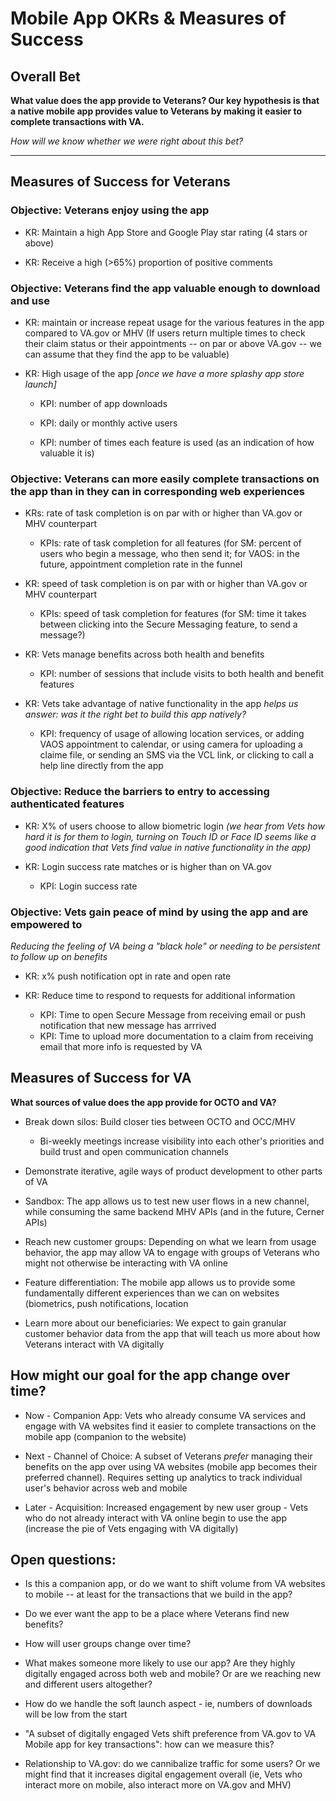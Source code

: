 # Mobile App OKRs & Measures of Success

## Overall Bet

**What value does the app provide to Veterans? Our key hypothesis is that a native  mobile app provides value to Veterans by making it easier to complete transactions with VA.**

*How will we know whether we were right about this bet?*

---

## Measures of Success for Veterans

### Objective: Veterans enjoy using the app

- KR: Maintain a high App Store and Google Play star rating (4 stars or above)

- KR: Receive a high (>65%) proportion of positive comments


### Objective: Veterans find the app valuable enough to download and use

- KR: maintain or increase repeat usage for the various features in the app compared to VA.gov or MHV (If users return multiple times to check their claim status or their appointments -- on par or above VA.gov -- we can assume that they find the app to be valuable)

- KR: High usage of the app _[once we have a more splashy app store launch]_

  - KPI: number of app downloads

  - KPI: daily or monthly active users

  - KPI: number of times each feature is used (as an indication of how valuable it is)


### Objective: Veterans can more easily complete transactions on the app than in they can in corresponding web experiences

- KRs: rate of task completion is on par with or higher than VA.gov or MHV counterpart

  - KPIs: rate of task completion for all features (for SM: percent of users who begin a message, who then send it; for VAOS: in the future, appointment completion rate in the funnel

- KR: speed of task completion is on par with or higher than VA.gov or MHV counterpart
  - KPIs:  speed of task completion for features (for SM: time it takes between clicking into the Secure Messaging feature, to send a message?)

- KR: Vets manage benefits across both health and benefits
  - KPI: number of sessions that include visits to both health and benefit features

- KR: Vets take advantage of native functionality in the app
_helps us answer: was it the right bet to build this app natively?_
  - KPI: frequency of usage of allowing location services, or adding VAOS appointment to calendar, or using camera for uploading a claime file, or sending an SMS via the VCL link, or clicking to call a help line directly from the app


### Objective: Reduce the barriers to entry to accessing authenticated features

- KR: X% of users choose to allow biometric login _(we hear from Vets how hard it is for them to login, turning on Touch ID or Face ID seems like a good indication that Vets find value in native functionality in the app)_

- KR: Login success rate matches or is higher than on VA.gov

  - KPI: Login success rate

### Objective: Vets gain peace of mind by using the app and are empowered to 
_Reducing the feeling of VA being a "black hole" or needing to be persistent to follow up on benefits_

- KR: x% push notification opt in rate and open rate

- KR: Reduce time to respond to requests for additional information
  - KPI: Time to open Secure Message from receiving email or push notification that new message has arrrived
  - KPI: Time to upload more documentation to a claim from receiving email that more info is requested by VA

## Measures of Success for VA
**What sources of value does the app provide for OCTO and VA?**

- Break down silos: Build closer ties between OCTO and OCC/MHV

  - Bi-weekly meetings increase visibility into each other's priorities and build trust and open communication channels

- Demonstrate iterative, agile ways of product development to other parts of VA

- Sandbox: The app allows us to test new user flows in a new channel, while consuming the same backend MHV APIs (and in the future, Cerner APIs)

- Reach new customer groups: Depending on what we learn from usage behavior, the app may allow VA to engage with groups of Veterans who might not otherwise be interacting with VA online

- Feature differentiation: The mobile app allows us to provide some fundamentally different experiences than we can on websites (biometrics, push notifications, location

- Learn more about our beneficiaries: We expect to gain granular customer behavior data from the app that will teach us more about how Veterans interact with VA digitally

## How might our goal for the app change over time?

- Now - Companion App: Vets who already consume VA services and engage with VA websites find it easier to complete transactions on the mobile app (companion to the website)

- Next - Channel of Choice: A subset of Veterans _prefer_ managing their benefits on the app over using VA websites (mobile app becomes their preferred channel). Requires setting up analytics to track individual user's behavior across web and mobile

- Later - Acquisition: Increased engagement by new user group - Vets who do not already interact with VA online begin to use the app (increase the pie of Vets engaging with VA digitally)

## Open questions:

- Is this a companion app, or do we want to shift volume from VA websites to mobile -- at least for the transactions that we build in the app?

- Do we ever want the app to be a place where Veterans find new benefits?

- How will user groups change over time?

- What makes someone more likely to use our app? Are they highly digitally engaged across both web and mobile? Or are we reaching new and different users altogether?

- How do we handle the soft launch aspect - ie, numbers of downloads will be low from the start

- "A subset of digitally engaged Vets shift preference from VA.gov to VA Mobile app for key transactions": how can we measure this? 

- Relationship to VA.gov: do we cannibalize traffic for some users? Or we might find that it increases digital engagement overall (ie, Vets who interact more on mobile, also interact more on VA.gov and MHV)
